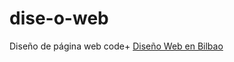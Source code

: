 # dise-o-web
Diseño de página web code+
[Diseño Web en Bilbao](https://nkznservices.es/diseno-web-en-bizkaia/)
